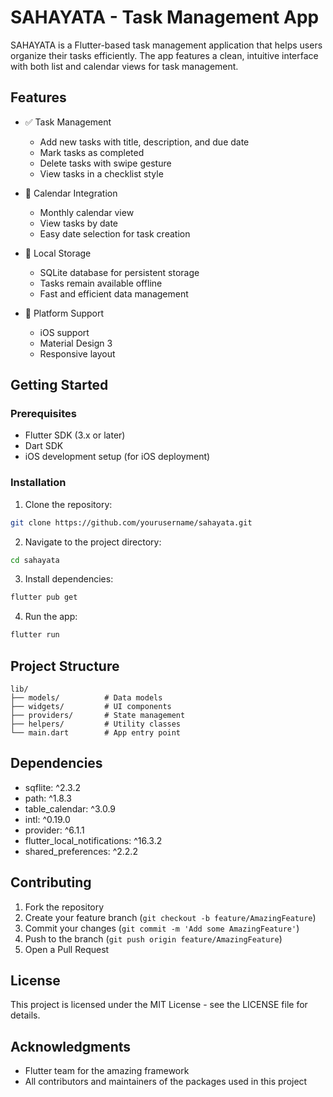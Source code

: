 # SAHAYATA - Task Management App

SAHAYATA is a Flutter-based task management application that helps users organize their tasks efficiently. The app features a clean, intuitive interface with both list and calendar views for task management.

## Features

- ✅ Task Management
  - Add new tasks with title, description, and due date
  - Mark tasks as completed
  - Delete tasks with swipe gesture
  - View tasks in a checklist style

- 📅 Calendar Integration
  - Monthly calendar view
  - View tasks by date
  - Easy date selection for task creation

- 💾 Local Storage
  - SQLite database for persistent storage
  - Tasks remain available offline
  - Fast and efficient data management

- 📱 Platform Support
  - iOS support
  - Material Design 3
  - Responsive layout

## Getting Started

### Prerequisites

- Flutter SDK (3.x or later)
- Dart SDK
- iOS development setup (for iOS deployment)

### Installation

1. Clone the repository:
```bash
git clone https://github.com/yourusername/sahayata.git
```

2. Navigate to the project directory:
```bash
cd sahayata
```

3. Install dependencies:
```bash
flutter pub get
```

4. Run the app:
```bash
flutter run
```

## Project Structure

```
lib/
├── models/          # Data models
├── widgets/         # UI components
├── providers/       # State management
├── helpers/         # Utility classes
└── main.dart        # App entry point
```

## Dependencies

- sqflite: ^2.3.2
- path: ^1.8.3
- table_calendar: ^3.0.9
- intl: ^0.19.0
- provider: ^6.1.1
- flutter_local_notifications: ^16.3.2
- shared_preferences: ^2.2.2

## Contributing

1. Fork the repository
2. Create your feature branch (`git checkout -b feature/AmazingFeature`)
3. Commit your changes (`git commit -m 'Add some AmazingFeature'`)
4. Push to the branch (`git push origin feature/AmazingFeature`)
5. Open a Pull Request

## License

This project is licensed under the MIT License - see the LICENSE file for details.

## Acknowledgments

- Flutter team for the amazing framework
- All contributors and maintainers of the packages used in this project
